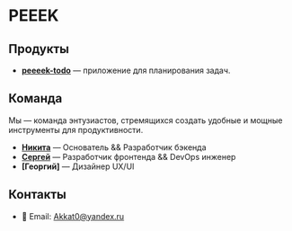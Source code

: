 # PEEEK

## Продукты

- **[peeeek-todo](https://todo.peeek.ru)** — приложение для планирования задач.

## Команда

Мы — команда энтузиастов, стремящихся создать удобные и мощные инструменты для продуктивности.

- **[Никита](https://github.com/Akkato47)** — Основатель && Разработчик бэкенда
- **[Сергей](https://github.com/SergeyV1S)** — Разработчик фронтенда && DevOps инженер
- **[Георгий]** — Дизайнер UX/UI

## Контакты

- 📧 Email: Akkat0@yandex.ru
